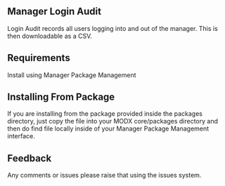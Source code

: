 ## Manager Login Audit

Login Audit records all users logging into and out of the manager. This is then downloadable as a CSV.

## Requirements

Install using Manager Package Management

## Installing From Package

If you are installing from the package provided inside the packages directory, just copy the file into your
MODX core/packages directory and then do find file locally inside of your Manager Package Management interface.

## Feedback
Any comments or issues please raise that using the issues system.
